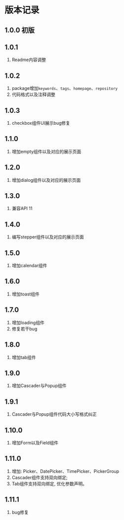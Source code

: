 # 版本记录

## 1.0.0 初版

## 1.0.1 
1. Readme内容调整

## 1.0.2
1. package增加`keywords`、`tags`、`homepage`、`repository`
2. 代码格式以及注释调整

## 1.0.3
1. checkbox组件UI展示bug修复

## 1.1.0
1. 增加empty组件以及对应的展示页面

## 1.2.0
1. 增加dialog组件以及对应的展示页面

## 1.3.0
1. 兼容API 11

## 1.4.0
1. 编写stepper组件以及对应的展示页面

## 1.5.0
1. 增加calendar组件


## 1.6.0
1. 增加toast组件

## 1.7.0
1. 增加loading组件
2. 修复若干bug

## 1.8.0
1. 增加tab组件

## 1.9.0
1. 增加Cascader与Popup组件

## 1.9.1
1. Cascader与Popup组件代码大小写格式纠正

## 1.10.0
1. 增加Form以及Field组件

## 1.11.0
1. 增加:
   Picker、DatePicker、TimePicker、PickerGroup 
2. Cascader组件支持双向绑定;
3. Tab组件支持双向绑定, 优化参数声明。

## 1.11.1
1. bug修复